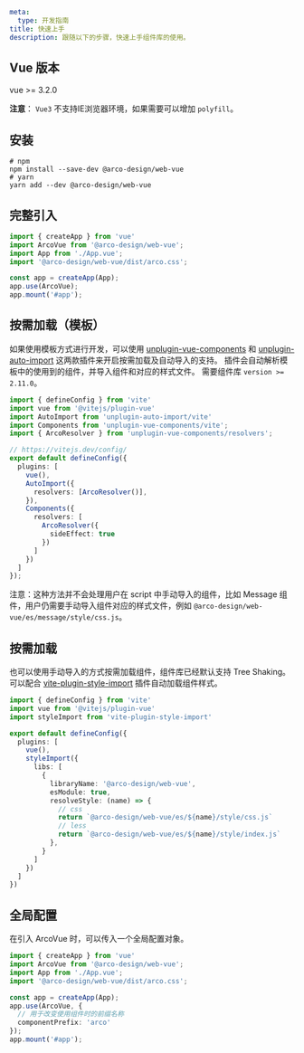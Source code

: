 ```yaml
meta:
  type: 开发指南
title: 快速上手
description: 跟随以下的步骤，快速上手组件库的使用。
```

## Vue 版本

vue >= 3.2.0

**注意**： `Vue3` 不支持IE浏览器环境，如果需要可以增加 `polyfill`。

## 安装

```shell
# npm
npm install --save-dev @arco-design/web-vue
# yarn
yarn add --dev @arco-design/web-vue
```

## 完整引入

```ts
import { createApp } from 'vue'
import ArcoVue from '@arco-design/web-vue';
import App from './App.vue';
import '@arco-design/web-vue/dist/arco.css';

const app = createApp(App);
app.use(ArcoVue);
app.mount('#app');
```

## 按需加载（模板）

如果使用模板方式进行开发，可以使用 [unplugin-vue-components](https://github.com/antfu/unplugin-vue-components) 和 [unplugin-auto-import](https://github.com/antfu/unplugin-auto-import) 这两款插件来开启按需加载及自动导入的支持。
插件会自动解析模板中的使用到的组件，并导入组件和对应的样式文件。
需要组件库 `version >= 2.11.0`。

```ts
import { defineConfig } from 'vite'
import vue from '@vitejs/plugin-vue'
import AutoImport from 'unplugin-auto-import/vite'
import Components from 'unplugin-vue-components/vite';
import { ArcoResolver } from 'unplugin-vue-components/resolvers';

// https://vitejs.dev/config/
export default defineConfig({
  plugins: [
    vue(),
    AutoImport({
      resolvers: [ArcoResolver()],
    }),
    Components({
      resolvers: [
        ArcoResolver({
          sideEffect: true
        })
      ]
    })
  ]
});
```

注意：这种方法并不会处理用户在 script 中手动导入的组件，比如 Message 组件，用户仍需要手动导入组件对应的样式文件，例如 `@arco-design/web-vue/es/message/style/css.js`。

## 按需加载

也可以使用手动导入的方式按需加载组件，组件库已经默认支持 Tree Shaking。可以配合 [vite-plugin-style-import](https://github.com/vbenjs/vite-plugin-style-import) 插件自动加载组件样式。

```ts
import { defineConfig } from 'vite'
import vue from '@vitejs/plugin-vue'
import styleImport from 'vite-plugin-style-import'

export default defineConfig({
  plugins: [
    vue(),
    styleImport({
      libs: [
        {
          libraryName: '@arco-design/web-vue',
          esModule: true,
          resolveStyle: (name) => {
            // css
            return `@arco-design/web-vue/es/${name}/style/css.js`
            // less
            return `@arco-design/web-vue/es/${name}/style/index.js`
          },
        }
      ]
    })
  ]
})
```

## 全局配置
在引入 ArcoVue 时，可以传入一个全局配置对象。

```ts
import { createApp } from 'vue'
import ArcoVue from '@arco-design/web-vue';
import App from './App.vue';
import '@arco-design/web-vue/dist/arco.css';

const app = createApp(App);
app.use(ArcoVue, {
  // 用于改变使用组件时的前缀名称
  componentPrefix: 'arco'
});
app.mount('#app');
```

